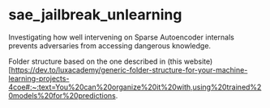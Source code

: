 # sae_jailbreak_unlearning
 Investigating how well intervening on Sparse Autoencoder internals prevents adversaries from accessing dangerous knowledge.

Folder structure based on the one described in (this website)[https://dev.to/luxacademy/generic-folder-structure-for-your-machine-learning-projects-4coe#:~:text=You%20can%20organize%20it%20with,using%20trained%20models%20for%20predictions.